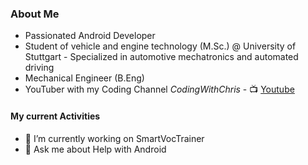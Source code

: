 ### About Me
- Passionated Android Developer 
- Student of vehicle and engine technology (M.Sc.) @ University of Stuttgart - Specialized in automotive mechatronics and automated driving 
- Mechanical Engineer (B.Eng) 
- YouTuber with my Coding Channel _CodingWithChris_   -   📺 [Youtube][youtube]





#### My current Activities

- 🔭 I’m currently working on SmartVocTrainer
- 💬 Ask me about Help with Android 



[youtube]: https://www.youtube.com/CodingWithChris

<!--
**ChrisRoh92/ChrisRoh92** is a ✨ _special_ ✨ repository because its `README.md` (this file) appears on your GitHub profile.

- 🌱 I’m currently learning Machine Learning
- 👯 I’m looking to collaborate on ...
- 🤔 I’m looking for help with ...

- 📫 How to reach me: ...
- 😄 Pronouns: ...
- ⚡ Fun fact: ...
-->
